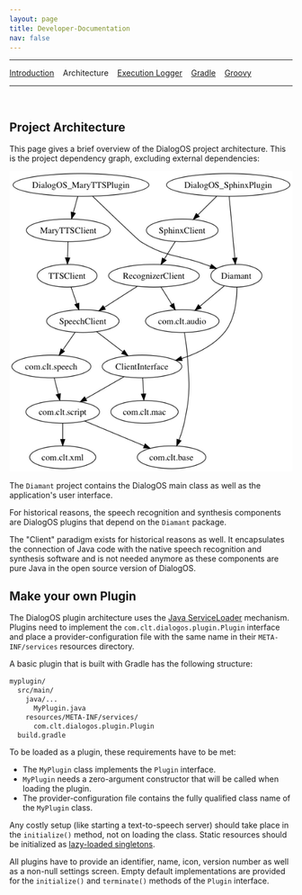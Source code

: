 ```yaml
---
layout: page
title: Developer-Documentation
nav: false
---
```


---
[Introduction](/developerdocumentation.html) &nbsp;&nbsp;  Architecture &nbsp;&nbsp; [Execution Logger](executionlogger.html) &nbsp;&nbsp; [Gradle](gradle.html) &nbsp;&nbsp; [Groovy](groovy.html) 

---
&nbsp;

## Project Architecture

This page gives a brief overview of the DialogOS project architecture. This is the project dependency graph, excluding external dependencies:

![](/pictures/dependencies.png)

The `Diamant` project contains the DialogOS main class as well as the application's user interface.

For historical reasons, the speech recognition and synthesis components are DialogOS plugins that depend on the `Diamant` package.

The "Client" paradigm exists for historical reasons as well. It encapsulates the connection of Java code with the native speech recognition and synthesis software and is not needed anymore as these components are pure Java in the open source version of DialogOS.

## Make your own Plugin

The DialogOS plugin architecture uses the [Java ServiceLoader](https://docs.oracle.com/javase/8/docs/api/java/util/ServiceLoader.html) mechanism. Plugins need to implement the `com.clt.dialogos.plugin.Plugin` interface and place a provider-configuration file with the same name in their `META-INF/services` resources directory.

A basic plugin that is built with Gradle has the following structure:

```
myplugin/
  src/main/
    java/...
      MyPlugin.java
    resources/META-INF/services/
      com.clt.dialogos.plugin.Plugin
  build.gradle
```

To be loaded as a plugin, these requirements have to be met:
- The `MyPlugin` class implements the `Plugin` interface.
- `MyPlugin` needs a zero-argument constructor that will be called when loading the plugin.
- The provider-configuration file contains the fully qualified class name of the `MyPlugin` class.

Any costly setup (like starting a text-to-speech server) should take place in the `initialize()` method, not on loading the class. Static resources should be initialized as [lazy-loaded singletons](https://en.wikipedia.org/wiki/Initialization-on-demand_holder_idiom).

All plugins have to provide an identifier, name, icon, version number as well as a non-null settings screen. Empty default implementations are provided for the `initialize()` and `terminate()` methods of the `Plugin` interface.

